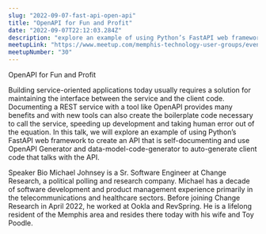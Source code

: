 ```yaml
---
slug: "2022-09-07-fast-api-open-api"
title: "OpenAPI for Fun and Profit"
date: "2022-09-07T22:12:03.284Z"
description: "explore an example of using Python’s FastAPI web framework to create an API that is self-documenting and use OpenAPI Generator and data-model-code-generator to auto-generate client code that talks with the API"
meetupLink: "https://www.meetup.com/memphis-technology-user-groups/events/287728191/"
meetupNumber: "30"
---
```


OpenAPI for Fun and Profit

Building service-oriented applications today usually requires a solution for maintaining the interface between the service and the client code. Documenting a REST service with a tool like OpenAPI provides many benefits and with new tools can also create the boilerplate code necessary to call the service, speeding up development and taking human error out of the equation. In this talk, we will explore an example of using Python’s FastAPI web framework to create an API that is self-documenting and use OpenAPI Generator and data-model-code-generator to auto-generate client code that talks with the API.

Speaker Bio
Michael Johnsey is a Sr. Software Engineer at Change Research, a political polling and research company. Michael has a decade of software development and product management experience primarily in the telecommunications and healthcare sectors. Before joining Change Research in April 2022, he worked at Ookla and RevSpring. He is a lifelong resident of the Memphis area and resides there today with his wife and Toy Poodle.
